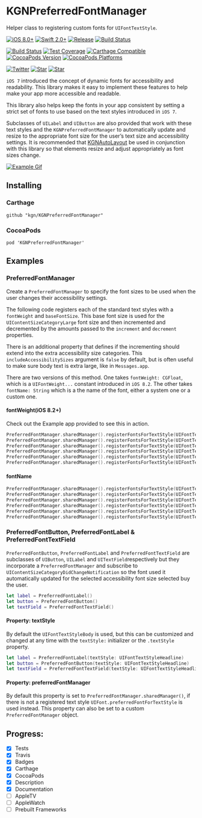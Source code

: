 # KGNPreferredFontManager

Helper class to registering custom fonts for `UIFontTextStyle`. 

[![iOS 8.0+](http://img.shields.io/badge/iOS-8.0%2B-blue.svg)]()
[![Swift 2.0+](http://img.shields.io/badge/Swift-2.0-blue.svg)]()
[![Release](https://img.shields.io/github/release/kgn/KGNPreferredFontManager.svg)](/releases)
[![Build Status](http://img.shields.io/badge/License-MIT-lightgrey.svg)](/LICENSE)

[![Build Status](https://travis-ci.org/kgn/KGNPreferredFontManager.svg)](https://travis-ci.org/kgn/KGNPreferredFontManager)
[![Test Coverage](http://img.shields.io/badge/Tests-79%25-yellow.svg)]()
[![Carthage Compatible](https://img.shields.io/badge/Carthage-Compatible-4BC51D.svg)](https://github.com/Carthage/Carthage)
[![CocoaPods Version](https://img.shields.io/cocoapods/v/KGNPreferredFontManager.svg)](https://cocoapods.org/pods/KGNPreferredFontManager)
[![CocoaPods Platforms](https://img.shields.io/cocoapods/p/KGNPreferredFontManager.svg)](https://cocoapods.org/pods/KGNPreferredFontManager)

[![Twitter](https://img.shields.io/badge/Twitter-@iamkgn-55ACEE.svg)](http://twitter.com/iamkgn)
[![Star](https://img.shields.io/github/followers/kgn.svg?style=social&label=Follow%20%40kgn)](https://github.com/kgn)
[![Star](https://img.shields.io/github/stars/kgn/KGNPreferredFontManager.svg?style=social&label=Star)](https://github.com/kgn/KGNPreferredFontManager)

`iOS 7` introduced the concept of dynamic fonts for accessibility and readability. This library makes it easy to implement these features to help make your app more accessible and readable.

This library also helps keep the fonts in your app consistent by setting a strict set of fonts to use based on the text styles introduced in `iOS 7`.

Subclasses of `UILabel` and `UIButton` are also provided that work with these text styles and the `KGNPreferredFontManager` to automatically update and resize to the appropriate font size for the user’s text size and accessibility settings. It is recommended that [KGNAutoLayout](https://github.com/kgn/KGNAutoLayout) be used in conjunction with this library so that elements resize and adjust appropriately as font sizes change.

[![Example Gif](https://d13yacurqjgara.cloudfront.net/users/7253/screenshots/1877784/fonts.gif)](https://dribbble.com/shots/1877784-Dynamic-Fonts)

## Installing

### Carthage
```
github "kgn/KGNPreferredFontManager"
```

### CocoaPods
```
pod 'KGNPreferredFontManager'
```

## Examples

### PreferredFontManager
Create a `PreferredFontManager` to specify the font sizes to be used when the user changes their accessibility settings. 

The following code registers each of the standard text styles with a `fontWeight` and `baseFontSize`. This base font size is used for the `UIContentSizeCategoryLarge` font size and then incremented and decremented by the amounts passed to the `increment` and `decrement` properties. 

There is an additional property that defines if the incrementing should extend into the extra accessibility size categories. This `includeAccessibilitySizes` argument is `false` by default, but is often useful to make sure body text is extra large, like in `Messages.app`.

There are two versions of this method. One takes `fontWeight: CGFloat`, which is a `UIFontWeight...` constant introduced in `iOS 8.2`. The other takes `fontName: String` which is a the name of the font, either a system one or a custom one.

#### fontWeight(iOS 8.2+)
Check out the Example app provided to see this in action.

``` Swift
PreferredFontManager.sharedManager().registerFontsForTextStyle(UIFontTextStyleHeadline, fontWeight: UIFontWeightUltraLight, baseFontSize: UIFont.systemFontSize()*4, increment: 1, decrement: 1)
PreferredFontManager.sharedManager().registerFontsForTextStyle(UIFontTextStyleSubheadline, fontWeight: UIFontWeightRegular, baseFontSize: UIFont.systemFontSize()*2, increment: 1, decrement: 1)
PreferredFontManager.sharedManager().registerFontsForTextStyle(UIFontTextStyleBody, fontWeight: UIFontWeightRegular, baseFontSize: UIFont.labelFontSize(), increment: 2, decrement: 1, includeAccessibilitySizes: true)
PreferredFontManager.sharedManager().registerFontsForTextStyle(UIFontTextStyleCaption1, fontWeight: UIFontWeightMedium, baseFontSize: UIFont.systemFontSize(), increment: 1, decrement: 1)
PreferredFontManager.sharedManager().registerFontsForTextStyle(UIFontTextStyleCaption2, fontWeight: UIFontWeightRegular, baseFontSize: UIFont.systemFontSize(), increment: 1, decrement: 1)
PreferredFontManager.sharedManager().registerFontsForTextStyle(UIFontTextStyleFootnote, fontWeight: UIFontWeightRegular, baseFontSize: UIFont.smallSystemFontSize(), increment: 1, decrement: 1)
```

#### fontName

``` Swift
PreferredFontManager.sharedManager().registerFontsForTextStyle(UIFontTextStyleHeadline, fontName: "AvenirNext-Light", baseFontSize: 28, increment: 2, decrement: 2)
PreferredFontManager.sharedManager().registerFontsForTextStyle(UIFontTextStyleSubheadline, fontName: "AvenirNext-Regular", baseFontSize: 22, increment: 2, decrement: 1)
PreferredFontManager.sharedManager().registerFontsForTextStyle(UIFontTextStyleBody, fontName: "AvenirNext-Regular", baseFontSize: 17, increment: 1, decrement: 1, includeAccessibilitySizes: true)
PreferredFontManager.sharedManager().registerFontsForTextStyle(UIFontTextStyleCaption1, fontName: "AvenirNext-Medium", baseFontSize: 15, increment: 1, decrement: 1)
PreferredFontManager.sharedManager().registerFontsForTextStyle(UIFontTextStyleCaption2, fontName: "AvenirNext-Regular", baseFontSize: 13, increment: 1, decrement: 1)
PreferredFontManager.sharedManager().registerFontsForTextStyle(UIFontTextStyleFootnote, fontName: "AvenirNext-Regular", baseFontSize: 11, increment: 1, decrement: 1)
```

### PreferredFontButton, PreferredFontLabel & PreferredFontTextField
`PreferredFontButton`, `PreferredFontLabel` and `PreferredFontTextField` are subclasses of `UIButton`, `UILabel` and `UITextField`respectively but they incorporate a `PreferredFontManager` and subscribe to `UIContentSizeCategoryDidChangeNotification` so the font used it automatically updated for the selected accessibility font size selected buy the user.

``` Swift
let label = PreferredFontLabel()
let button = PreferredFontButton()
let textField = PreferredFontTextField()
```

#### Property: textStyle
By default the `UIFontTextStyleBody` is used, but this can be customized and changed at any time with the `textStyle:` initializer or the `.textStyle` property.

``` Swift
let label = PreferredFontLabel(textStyle: UIFontTextStyleHeadline)
let button = PreferredFontButton(textStyle: UIFontTextStyleHeadline)
let textField = PreferredFontTextField(textStyle: UIFontTextStyleHeadline)
```

#### Property: preferredFontManager
By default this property is set to `PreferredFontManager.sharedManager()`, if there is not a registered text style `UIFont.preferredFontForTextStyle` is used instead. This property can also be set to a custom `PreferredFontManager` object.

## Progress:
- [X] Tests
- [X] Travis
- [X] Badges
- [X] Carthage
- [X] CocoaPods
- [X] Description
- [X] Documentation
- [ ] AppleTV
- [ ] AppleWatch
- [ ] Prebuilt Frameworks
